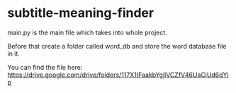 # subtitle-meaning-finder
 
main.py is the main file which takes into whole project.

Before that create a folder called word_db and store the word database file in it. 

You can find the file here: https://drive.google.com/drive/folders/117X1IFaakbYgjlVCZfV46UaCiUd6dYip
